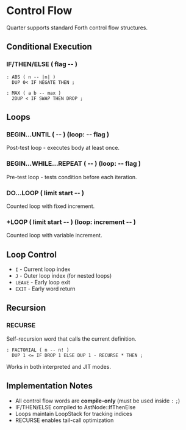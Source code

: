# Control Flow

Quarter supports standard Forth control flow structures.

## Conditional Execution

### IF/THEN/ELSE ( flag -- )
```forth
: ABS ( n -- |n| )
  DUP 0< IF NEGATE THEN ;

: MAX ( a b -- max )
  2DUP < IF SWAP THEN DROP ;
```

## Loops

### BEGIN...UNTIL ( -- ) (loop: -- flag )
Post-test loop - executes body at least once.

### BEGIN...WHILE...REPEAT ( -- ) (loop: -- flag )
Pre-test loop - tests condition before each iteration.

### DO...LOOP ( limit start -- )
Counted loop with fixed increment.

### +LOOP ( limit start -- ) (loop: increment -- )
Counted loop with variable increment.

## Loop Control

- `I` - Current loop index
- `J` - Outer loop index (for nested loops)
- `LEAVE` - Early loop exit
- `EXIT` - Early word return

## Recursion

### RECURSE
Self-recursion word that calls the current definition.

```forth
: FACTORIAL ( n -- n! )
  DUP 1 <= IF DROP 1 ELSE DUP 1 - RECURSE * THEN ;
```

Works in both interpreted and JIT modes.

## Implementation Notes

- All control flow words are **compile-only** (must be used inside `:` `;`)
- IF/THEN/ELSE compiled to AstNode::IfThenElse
- Loops maintain LoopStack for tracking indices
- RECURSE enables tail-call optimization
